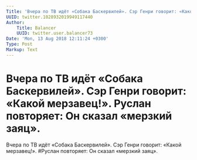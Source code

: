 ```yaml
---
Title: 'Вчера по ТВ идёт «Собака Баскервилей». Сэр Генри говорит: «Какой мерзавец!». Руслан повторяет: Он сказал «мерзкий заяц».'
UUID: twitter.1028932019949117440
Author:
    Title: Balancer
    UUID: twitter.user.balancer73
Date: 'Mon, 13 Aug 2018 12:11:24 +0300'
Type: Post
Markup: Text
---
```


# Вчера по ТВ идёт «Собака Баскервилей». Сэр Генри говорит: «Какой мерзавец!». Руслан повторяет: Он сказал «мерзкий заяц».

Вчера по ТВ идёт «Собака Баскервилей». Сэр Генри говорит:
«Какой мерзавец!». #Руслан повторяет: Он сказал «мерзкий
заяц».